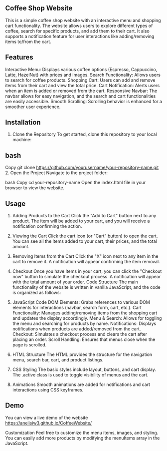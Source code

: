 ## Coffee Shop Website
This is a simple coffee shop website with an interactive menu and shopping cart functionality. The website allows users to explore different types of coffee, search for specific products, and add them to their cart. It also supports a notification feature for user interactions like adding/removing items to/from the cart.

## Features
Interactive Menu: Displays various coffee options (Espresso, Cappuccino, Latte, HazelNut) with prices and images.
Search Functionality: Allows users to search for coffee products.
Shopping Cart: Users can add and remove items from their cart and view the total price.
Cart Notification: Alerts users when an item is added or removed from the cart.
Responsive Navbar: The navbar allows for easy navigation, and the search and cart functionalities are easily accessible.
Smooth Scrolling: Scrolling behavior is enhanced for a smoother user experience.
## Installation
1. Clone the Repository
To get started, clone this repository to your local machine:

## bash
Copy
git clone https://github.com/yourusername/your-repository-name.git
2. Open the Project
Navigate to the project folder:

bash
Copy
cd your-repository-name
Open the index.html file in your browser to view the website.

## Usage
1. Adding Products to the Cart
Click the "Add to Cart" button next to any product.
The item will be added to your cart, and you will receive a notification confirming the action.
2. Viewing the Cart
Click the cart icon (or "Cart" button) to open the cart.
You can see all the items added to your cart, their prices, and the total amount.
3. Removing Items from the Cart
Click the "X" icon next to any item in the cart to remove it.
A notification will appear confirming the item removal.
4. Checkout
Once you have items in your cart, you can click the "Checkout now" button to simulate the checkout process. A notification will appear with the total amount of your order.
Code Structure
The main functionality of the website is written in vanilla JavaScript, and the code is organized as follows:

1. JavaScript Code
DOM Elements: Grabs references to various DOM elements for interactions (navbar, search form, cart, etc.).
Cart Functionality: Manages adding/removing items from the shopping cart and updates the display accordingly.
Menu & Search: Allows for toggling the menu and searching for products by name.
Notifications: Displays notifications when products are added/removed from the cart.
Checkout: Simulates a checkout process and clears the cart after placing an order.
Scroll Handling: Ensures that menus close when the page is scrolled.
2. HTML Structure
The HTML provides the structure for the navigation menu, search bar, cart, and product listings.

3. CSS Styling
The basic styles include layout, buttons, and cart display. The .active class is used to toggle visibility of menus and the cart.

4. Animations
Smooth animations are added for notifications and cart interactions using CSS keyframes.

## Demo
You can view a live demo of the website https://anelisiw3.github.io/CoffeeWebsite/

Customization
Feel free to customize the menu items, images, and styling. You can easily add more products by modifying the menuItems array in the JavaScript.
